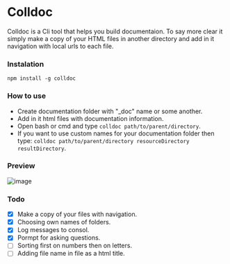 # Colldoc #

Colldoc is a Cli tool that helps you build documentaion. To say more clear it simply make a copy of your HTML files in another directory and add in it navigation with local urls to each file.

### Instalation ###

```npm install -g colldoc```

### How to use ###

- Create documentation folder with "_doc" name or some another.
- Add in it html files with documentation information.
- Open bash or cmd and type ```colldoc path/to/parent/directory```.
- If you want to use custom names for your documentation folder then type: 
```colldoc path/to/parent/directory resourceDirectory resultDirectory```.

### Preview ###

![image](https://ceditvodu.github.io/src/images/colldoc_preview.jpg "colldoc preview image")

### Todo ###

- [X] Make a copy of your files with navigation.
- [X] Choosing own names of folders.
- [X] Log messages to consol.
- [X] Pormpt for asking questions.
- [ ] Sorting first on numbers then on letters.
- [ ] Adding file name in file as a html title.